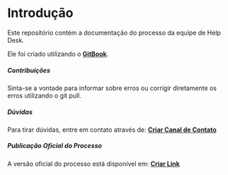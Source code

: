 # Introdução
Este repositório contém a documentação do processo da equipe de Help Desk.

Ele foi criado utilizando o **[GitBook](https://github.com/GitbookIO/gitbook)**.

##### Contribuições
Sinta-se a vontade para informar sobre erros ou corrigir diretamente os erros utilizando o git pull.

##### Dúvidas
Para tirar dúvidas, entre em contato através de: **[Criar Canal de Contato](http://)**

##### Publicação Oficial do Processo
A versão oficial do processo está disponível em: **[Criar Link](http://)**